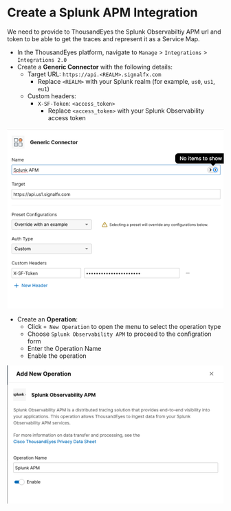 # Create a Splunk APM Integration

We need to provide to ThousandEyes the Splunk Observabiltiy APM url and token to be able to get the traces and represent it as a Service Map.

- In the ThousandEyes platform, navigate to `Manage` > `Integrations` > `Integrations 2.0`
- Create a **Generic Connector** with the following details:
    - Target URL: `https://api.<REALM>.signalfx.com`
        - Replace `<REALM>` with your Splunk realm (for example, `us0`, `us1`, `eu1`)
    - Custom headers:
        - `X-SF-Token`: `<access_token>`
            - Replace `<access_token>` with your Splunk Observability access token

![Create connector Splunk APM](../../img/thousandeyes/create_connector_splunk_APM.png)

-  Create an **Operation**:
      -  Click `+ New Operation` to open the menu to select the operation type
      -  Choose `Splunk Observability APM` to proceed to the configration form
      -  Enter the Operation Name
      -  Enable the operation

![Create Operation Splunk APM](../../img/thousandeyes/create_operation_splunk_APM.png)
